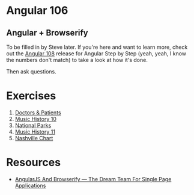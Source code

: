 # Angular 106

## Angular + Browserify

To be filled in by Steve later. If you're here and want to learn more, check out the [Angular 108](https://github.com/nashville-software-school/angular-step-by-step/releases/tag/v8.0) release for Angular Step by Step (yeah, yeah, I know the numbers don't match) to take a look at how it's done.

Then ask questions.

# Exercises

1. [Doctors & Patients](../exercises/2-intermediate/MF_DOCTORS_PATIENTS.md)
1. [Music History 10](../exercises/2-intermediate/MF_MUSIC_HISTORY.md)
1. [National Parks](../exercises/2-intermediate/MF_NATIONAL_PARKS.md)
1. [Music History 11](../exercises/3-advanced/MF_MUSIC_HISTORY.md)
1. [Nashville Chart](../exercises/3-advanced/MF_MF_NASHVILLE_CHART.md)

# Resources

+ [AngularJS And Browserify — The Dream Team For Single Page Applications](https://blog.codecentric.de/en/2014/08/angularjs-browserify/)